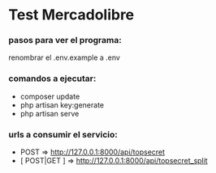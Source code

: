 # Test Mercadolibre

### pasos para ver el programa:

renombrar el .env.example a .env

### comandos a ejecutar:

- composer update
- php artisan key:generate
- php artisan serve

### urls a consumir el servicio:

- POST => http://127.0.0.1:8000/api/topsecret
- [ POST|GET ] => http://127.0.0.1:8000/api/topsecret_split
